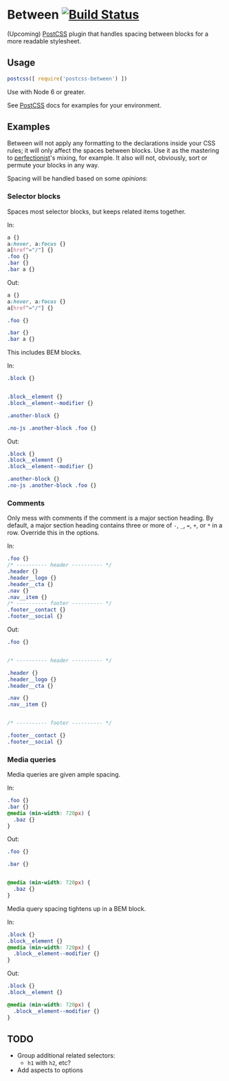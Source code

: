 # Between [![Build Status](https://travis-ci.org/tjgavlick/postcss-between.svg?branch=master)](https://travis-ci.org/tjgavlick/postcss-between)

(Upcoming) [PostCSS] plugin that handles spacing between blocks for a more readable stylesheet.

## Usage

```js
postcss([ require('postcss-between') ])
```

Use with Node 6 or greater.

See [PostCSS] docs for examples for your environment.

## Examples

Between will not apply any formatting to the declarations inside your CSS rules; it will only affect the spaces between blocks. Use it as the mastering to [perfectionist](https://www.npmjs.com/package/perfectionist)'s mixing, for example. It also will not, obviously, sort or permute your blocks in any way.

Spacing will be handled based on some *opinions*:

### Selector blocks

Spaces most selector blocks, but keeps related items together.

In:

```css
a {}
a:hover, a:focus {}
a[href^="/"] {}
.foo {}
.bar {}
.bar a {}
```

Out:

```css
a {}
a:hover, a:focus {}
a[href^="/"] {}

.foo {}

.bar {}
.bar a {}
```

This includes BEM blocks.

In:

```css
.block {}


.block__element {}
.block__element--modifier {}

.another-block {}

.no-js .another-block .foo {}
```

Out:

```css
.block {}
.block__element {}
.block__element--modifier {}

.another-block {}
.no-js .another-block .foo {}
```

### Comments

Only mess with comments if the comment is a major section heading. By default, a major section heading contains three or more of `-`, `_`, `=`, `+`, or `*` in a row. Override this in the options.

In:

```css
.foo {}
/* ---------- header ---------- */
.header {}
.header__logo {}
.header__cta {}
.nav {}
.nav__item {}
/* ---------- footer ---------- */
.footer__contact {}
.footer__social {}
```

Out:

```css
.foo {}


/* ---------- header ---------- */

.header {}
.header__logo {}
.header__cta {}

.nav {}
.nav__item {}


/* ---------- footer ---------- */

.footer__contact {}
.footer__social {}
```

### Media queries

Media queries are given ample spacing.

In:

```css
.foo {}
.bar {}
@media (min-width: 720px) {
  .baz {}
}
```

Out:

```css
.foo {}

.bar {}


@media (min-width: 720px) {
  .baz {}
}
```

Media query spacing tightens up in a BEM block.

In:

```css
.block {}
.block__element {}
@media (min-width: 720px) {
  .block__element--modifier {}
}
```

Out:

```css
.block {}
.block__element {}

@media (min-width: 720px) {
  .block__element--modifier {}
}
```

[PostCSS]: https://github.com/postcss/postcss

## TODO

- Group additional related selectors:
  - `h1` with `h2`, etc?
- Add aspects to options
